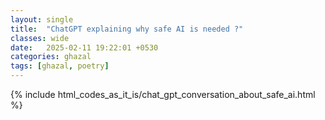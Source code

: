 ```yaml
---
layout: single
title:  "ChatGPT explaining why safe AI is needed ?"
classes: wide
date:   2025-02-11 19:22:01 +0530
categories: ghazal
tags: [ghazal, poetry]
---
```


  {% include html_codes_as_it_is/chat_gpt_conversation_about_safe_ai.html %}
